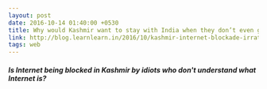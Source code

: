 ```yaml
---
layout: post
date: 2016-10-14 01:40:00 +0530
title: Why would Kashmir want to stay with India when they don’t even get access to internet like the rest of Indians?
link: http://blog.learnlearn.in/2016/10/kashmir-internet-blockade-irrational.html
tags: web
---
```


##### Is Internet being blocked in Kashmir by idiots who don't understand what Internet is? #####
